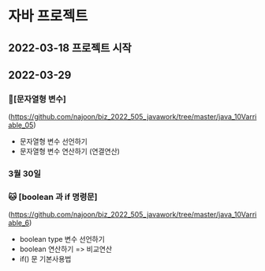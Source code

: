 # 자바 프로젝트
## 2022-03-18 프로젝트 시작

## 2022-03-29
### :hamster:[문자열형 변수]
(https://github.com/najoon/biz_2022_505_javawork/tree/master/java_10Varriable_05)
* 문자열형 변수 선언하기
* 문자열형 변수 연산하기 (연결연산)

### 3월 30일
### :cat: [boolean 과 if 명령문]
(https://github.com/najoon/biz_2022_505_javawork/tree/master/java_10Varriable_6)
* boolean type 변수 선언하기
* boolean 연산하기 => 비교연산
* if() 문 기본사용법